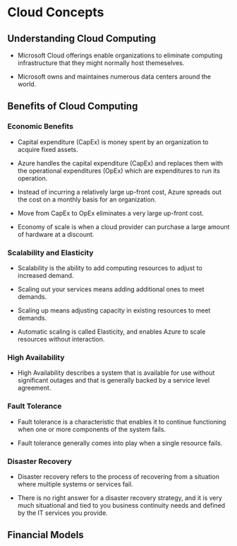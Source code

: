 # Cloud Concepts

## Understanding Cloud Computing
- Microsoft Cloud offerings enable organizations to eliminate computing infrastructure that they might normally host themeselves. 

- Microsoft owns and maintaines numerous data centers around the world.

## Benefits of Cloud Computing
### Economic Benefits
- Capital expenditure (CapEx) is money spent by an organization to acquire fixed assets. 

- Azure handles the capital expenditure (CapEx) and replaces them with the operational expenditures (OpEx) which are expenditures to run its operation. 

- Instead of incurring a relatively large up-front cost, Azure spreads out the cost on a monthly basis for an organization. 

- Move from CapEx to OpEx eliminates a very large up-front cost. 

- Economy of scale is when a cloud provider can purchase a large amount of hardware at a discount. 

### Scalability and Elasticity
- Scalability is the ability to add computing resources to adjust to increased demand. 

- Scaling out your services means adding additional ones to meet demands.

- Scaling up means adjusting capacity in existing resources to meet demands. 

- Automatic scaling is called Elasticity, and enables Azure to scale resources without interaction. 

### High Availability
- High Availability describes a system that is available for use without significant outages and that is generally backed by a service level agreement. 

### Fault Tolerance
- Fault tolerance is a characteristic that enables it to continue functioning when one or more components of the system fails. 

- Fault tolerance generally comes into play when a single resource fails. 

### Disaster Recovery
- Disaster recovery refers to the process of recovering from a situation where multiple systems or services fail.

- There is no right answer for a disaster recovery strategy, and it is very much situational and tied to you business continuity needs and defined by the IT services you provide. 

## Financial Models